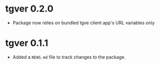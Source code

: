 # tgver 0.2.0

* Package now relies on bundled tgve client app's URL variables only 

# tgver 0.1.1

* Added a `NEWS.md` file to track changes to the package.
